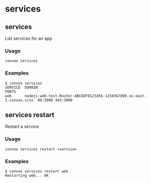 # services

## services

List services for an app

### Usage

    convox services

### Examples

    $ convox services 
    SERVICE  DOMAIN                                                                PORTS
    web      nodejs-web.test-Router-ABCDEF0123456-1234567890.us-east-1.convox.site  80:3000 443:3000

## services restart

Restart a service

### Usage

    convox services restart <service>

### Examples

    $ convox services restart web
    Restarting web... OK
